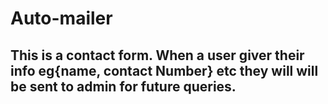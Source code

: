 # Auto-mailer

## This is a contact form. When a user giver their info eg{name, contact Number} etc they will will be sent to admin for future queries.

